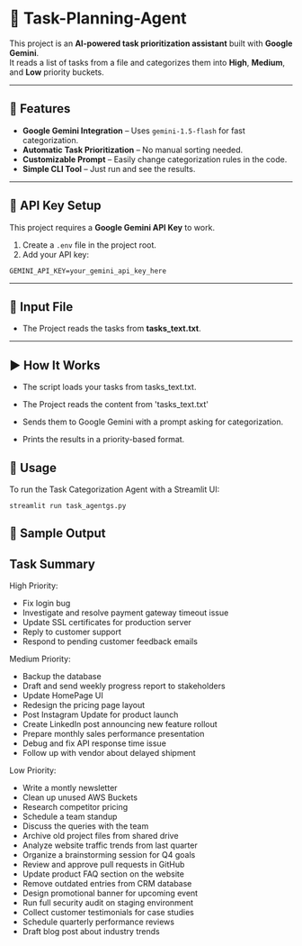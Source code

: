 # 📝 Task-Planning-Agent

This project is an **AI-powered task prioritization assistant** built with **Google Gemini**.  
It reads a list of tasks from a file and categorizes them into **High**, **Medium**, and **Low** priority buckets.

---

## 🚀 Features

- **Google Gemini Integration** – Uses `gemini-1.5-flash` for fast categorization.
- **Automatic Task Prioritization** – No manual sorting needed.
- **Customizable Prompt** – Easily change categorization rules in the code.
- **Simple CLI Tool** – Just run and see the results.

---

## 🔑 API Key Setup

This project requires a **Google Gemini API Key** to work.

1. Create a `.env` file in the project root.
2. Add your API key:

```env
GEMINI_API_KEY=your_gemini_api_key_here
```
---
## 📂 Input File
- The Project reads the tasks from **tasks_text.txt**.
---
## ▶️ How It Works

- The script loads your tasks from tasks_text.txt.
- The Project reads the content from 'tasks_text.txt'

- Sends them to Google Gemini with a prompt asking for categorization.

- Prints the results in a priority-based format.
## 🚀 Usage
To run the Task Categorization Agent with a Streamlit UI:
```
streamlit run task_agentgs.py
```
## 📄 Sample Output

 Task Summary
------------------------------
High Priority:

- Fix login bug
- Investigate and resolve payment gateway timeout issue
- Update SSL certificates for production server        
- Reply to customer support
- Respond to pending customer feedback emails


Medium Priority:

- Backup the database
- Draft and send weekly progress report to stakeholders
- Update HomePage UI
- Redesign the pricing page layout
- Post Instagram Update for product launch
- Create LinkedIn post announcing new feature rollout
- Prepare monthly sales performance presentation
- Debug and fix API response time issue
- Follow up with vendor about delayed shipment


Low Priority:

- Write a montly newsletter
- Clean up unused AWS Buckets
- Research competitor pricing
- Schedule a team standup
- Discuss the queries with the team
- Archive old project files from shared drive
- Analyze website traffic trends from last quarter
- Organize a brainstorming session for Q4 goals
- Review and approve pull requests in GitHub
- Update product FAQ section on the website
- Remove outdated entries from CRM database
- Design promotional banner for upcoming event
- Run full security audit on staging environment
- Collect customer testimonials for case studies
- Schedule quarterly performance reviews
- Draft blog post about industry trends

